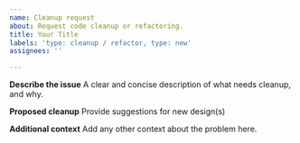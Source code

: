 ```yaml
---
name: Cleanup request
about: Request code cleanup or refactoring.
title: Your Title
labels: 'type: cleanup / refactor, type: new'
assignees: ''

---
```


**Describe the issue**
A clear and concise description of what needs cleanup, and why.

**Proposed cleanup**
Provide suggestions for new design(s)

**Additional context**
Add any other context about the problem here.
